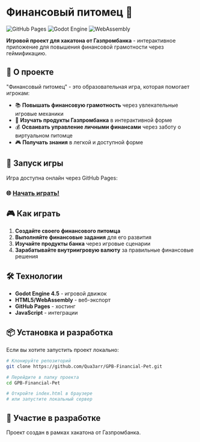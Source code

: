 # Финансовый питомец 🐾

![GitHub Pages](https://img.shields.io/badge/GitHub%20Pages-Deployed-brightgreen)
![Godot Engine](https://img.shields.io/badge/Godot-4.x-478CBF?logo=godotengine)
![WebAssembly](https://img.shields.io/badge/WebAssembly-supported-654FF0?logo=webassembly)

**Игровой проект для хакатона от Газпромбанка** - интерактивное приложение для повышения финансовой грамотности через геймификацию.

## 🎯 О проекте

"Финансовый питомец" - это образовательная игра, которая помогает игрокам:
- 📚 **Повышать финансовую грамотность** через увлекательные игровые механики
- 🏦 **Изучать продукты Газпромбанка** в интерактивной форме
- 💰 **Осваивать управление личными финансами** через заботу о виртуальном питомце
- 🎮 **Получать знания** в легкой и доступной форме

## 🚀 Запуск игры

Игра доступна онлайн через GitHub Pages:
### 🌐 [Начать играть!](https://qua3arr.github.io/GPB-Financial-Pet/)

## 🎮 Как играть

1. **Создайте своего финансового питомца**
2. **Выполняйте финансовые задания** для его развития
3. **Изучайте продукты банка** через игровые сценарии
4. **Зарабатывайте внутриигровую валюту** за правильные финансовые решения

## 🛠 Технологии

- **Godot Engine 4.5** - игровой движок
- **HTML5/WebAssembly** - веб-экспорт
- **GitHub Pages** - хостинг
- **JavaScript** - интеграции

## 📦 Установка и разработка

Если вы хотите запустить проект локально:

```bash
# Клонируйте репозиторий
git clone https://github.com/Qua3arr/GPB-Financial-Pet.git

# Перейдите в папку проекта
cd GPB-Financial-Pet

# Откройте index.html в браузере
# или запустите локальный сервер
```

## 🤝 Участие в разработке
Проект создан в рамках хакатона от Газпромбанка.
